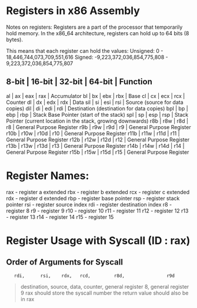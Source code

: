 # Registers in x86 Assembly

Notes on registers:
Registers are a part of the processor that temporarily hold memory.
In the x86_64 architecture, registers can hold up to 64 bits (8 bytes).

This means that each register can hold the values:
Unsigned:                        0   -   18,446,744,073,709,551,616
Signed:   -9,223,372,036,854,775,808 - 9,223,372,036,854,775,807

8-bit | 16-bit | 32-bit | 64-bit | Function
-------------------------------------------
  al  |   ax   |   eax  |  rax   | Accumulator
  bl  |   bx   |   ebx  |  rbx   | Base
  cl  |   cx   |   ecx  |  rcx   | Counter
  dl  |   dx   |   edx  |  rdx   | Data
 sil  |   si   |   esi  |  rsi   | Source (source for data copies)
 dil  |   di   |   edi  |  rdi   | Destination  (destination for data copies)
 bpl  |   bp   |   ebp  |  rbp   | Stack Base Pointer (start of the stack)
 spl  |   sp   |   esp  |  rsp   | Stack Pointer (current location in the stack, growing downwards)
 r8b  |   r8w  |   r8d  |   r8   | General Purpose Register
 r9b  |   r9w  |   r9d  |   r9   | General Purpose Register
r10b  |  r10w  |  r10d  |  r10   | General Purpose Register
r11b  |  r11w  |  r11d  |  r11   | General Purpose Register
r12b  |  r12w  |  r12d  |  r12   | General Purpose Register
r13b  |  r13w  |  r13d  |  r13   | General Purpose Register
r14b  |  r14w  |  r14d  |  r14   | General Purpose Register
r15b  |  r15w  |  r15d  |  r15   | General Purpose Register

 Register Names:
 ==============
 rax - register a extended
 rbx - register b extended
 rcx - register c extended
 rdx - register d extended
 rbp - register base pointer
 rsp - register stack pointer
 rsi - register source index
 rdi - register destination index
  r8 - register 8
  r9 - register 9
 r10 - register 10
 r11 - register 11
 r12 - register 12
 r13 - register 13
 r14 - register 14
 r15 - register 15

 Register Usage with Syscall (ID : rax)
 ===========================
 Order of Arguments for Syscall
 ------------------------------
       rdi,      rsi,    rdx,   rcd,         r8d,                r9d
 > destination, source, data, counter, general register 8, general register 9
 rax should store the syscall number
 the return value should also be in rax
